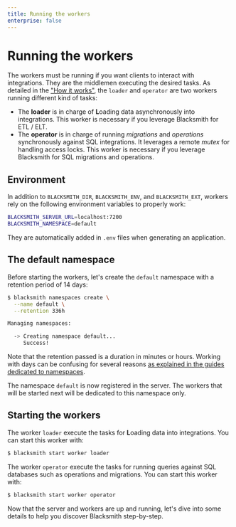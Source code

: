```yaml
---
title: Running the workers
enterprise: false
---
```


# Running the workers

The workers must be running if you want clients to interact with integrations.
They are the middlemen executing the desired tasks. As detailed in the ["How it
works"](/blacksmith/start/onboarding/how), the `loader` and `operator` are two
workers running different kind of tasks:
- The **loader** is in charge of **L**oading data asynchronously into integrations.
  This worker is necessary if you leverage Blacksmith for ETL / ELT.
- The **operator** is in charge of running *migrations* and *operations* 
  synchronously against SQL integrations. It leverages a remote *mutex* for
  handling access locks. This worker is necessary if you leverage Blacksmith
  for SQL migrations and operations.

## Environment

In addition to `BLACKSMITH_DIR`, `BLACKSMITH_ENV`, and `BLACKSMITH_EXT`, workers
rely on the following environment variables to properly work:
```bash
BLACKSMITH_SERVER_URL=localhost:7200
BLACKSMITH_NAMESPACE=default
```

They are automatically added in `.env` files when generating an application.

## The default namespace

Before starting the workers, let's create the `default` namespace with a retention
period of 14 days:
```bash
$ blacksmith namespaces create \
  --name default \
  --retention 336h

Managing namespaces:

  -> Creating namespace default...
     Success!
```

Note that the retention passed is a duration in minutes or hours. Working with
days can be confusing for several reasons [as explained in the guides dedicated
to namespaces](/blacksmith/enterprise/namespaces/how).

The namespace `default` is now registered in the server. The workers that will be
started next will be dedicated to this namespace only.

## Starting the workers

The worker `loader` execute the tasks for **L**oading data into integrations. You
can start this worker with:
```bash
$ blacksmith start worker loader
```

The worker `operator` execute the tasks for running queries against SQL databases
such as operations and migrations. You can start this worker with:
```bash
$ blacksmith start worker operator
```

Now that the server and workers are up and running, let's dive into some details
to help you discover Blacksmith step-by-step.
